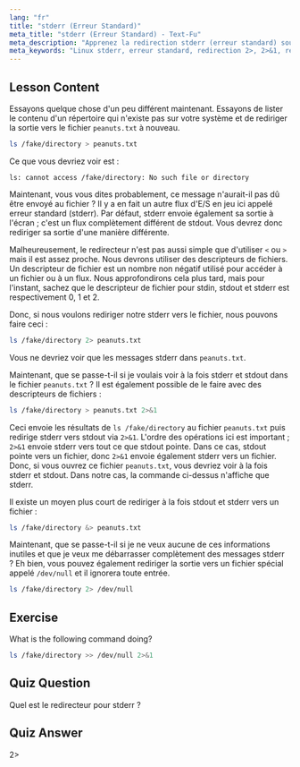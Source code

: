 ```yaml
---
lang: "fr"
title: "stderr (Erreur Standard)"
meta_title: "stderr (Erreur Standard) - Text-Fu"
meta_description: "Apprenez la redirection stderr (erreur standard) sous Linux. Comprenez 2>, 2>&1, &>, et /dev/null pour la gestion des erreurs dans Bash. Améliorez vos compétences en ligne de commande Linux !"
meta_keywords: "Linux stderr, erreur standard, redirection 2>, 2>&1, redirection &>, /dev/null, gestion des erreurs Bash, tutoriel Linux, Linux pour débutants"
---
```


## Lesson Content

Essayons quelque chose d'un peu différent maintenant. Essayons de lister le contenu d'un répertoire qui n'existe pas sur votre système et de rediriger la sortie vers le fichier `peanuts.txt` à nouveau.

```bash
ls /fake/directory > peanuts.txt
```

Ce que vous devriez voir est :

```plaintext
ls: cannot access /fake/directory: No such file or directory
```

Maintenant, vous vous dites probablement, ce message n'aurait-il pas dû être envoyé au fichier ? Il y a en fait un autre flux d'E/S en jeu ici appelé erreur standard (stderr). Par défaut, stderr envoie également sa sortie à l'écran ; c'est un flux complètement différent de stdout. Vous devrez donc rediriger sa sortie d'une manière différente.

Malheureusement, le redirecteur n'est pas aussi simple que d'utiliser `<` ou `>` mais il est assez proche. Nous devrons utiliser des descripteurs de fichiers. Un descripteur de fichier est un nombre non négatif utilisé pour accéder à un fichier ou à un flux. Nous approfondirons cela plus tard, mais pour l'instant, sachez que le descripteur de fichier pour stdin, stdout et stderr est respectivement 0, 1 et 2.

Donc, si nous voulons rediriger notre stderr vers le fichier, nous pouvons faire ceci :

```bash
ls /fake/directory 2> peanuts.txt
```

Vous ne devriez voir que les messages stderr dans `peanuts.txt`.

Maintenant, que se passe-t-il si je voulais voir à la fois stderr et stdout dans le fichier `peanuts.txt` ? Il est également possible de le faire avec des descripteurs de fichiers :

```bash
ls /fake/directory > peanuts.txt 2>&1
```

Ceci envoie les résultats de `ls /fake/directory` au fichier `peanuts.txt` puis redirige stderr vers stdout via `2>&1`. L'ordre des opérations ici est important ; `2>&1` envoie stderr vers tout ce que stdout pointe. Dans ce cas, stdout pointe vers un fichier, donc `2>&1` envoie également stderr vers un fichier. Donc, si vous ouvrez ce fichier `peanuts.txt`, vous devriez voir à la fois stderr et stdout. Dans notre cas, la commande ci-dessus n'affiche que stderr.

Il existe un moyen plus court de rediriger à la fois stdout et stderr vers un fichier :

```bash
ls /fake/directory &> peanuts.txt
```

Maintenant, que se passe-t-il si je ne veux aucune de ces informations inutiles et que je veux me débarrasser complètement des messages stderr ? Eh bien, vous pouvez également rediriger la sortie vers un fichier spécial appelé `/dev/null` et il ignorera toute entrée.

```bash
ls /fake/directory 2> /dev/null
```

## Exercise

What is the following command doing?

```bash
ls /fake/directory >> /dev/null 2>&1
```

## Quiz Question

Quel est le redirecteur pour stderr ?

## Quiz Answer

2>
